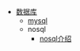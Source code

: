 
- [数据库](数据库/README.md)
  - [mysql](数据库/mysql/readme.md)
  - nosql
    - [nosql介绍](数据库/nosql/nosql介绍.md)


